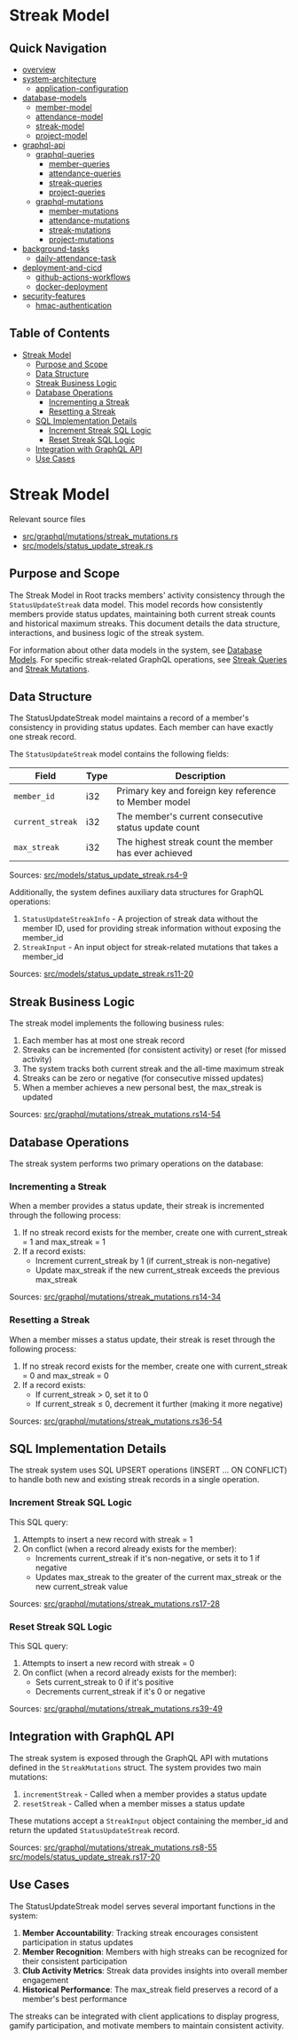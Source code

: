 #  Streak Model

## Quick Navigation

- [overview](1-overview.md)
- [system-architecture](2-system-architecture.md)
  - [application-configuration](2.1-application-configuration.md)
- [database-models](3-database-models.md)
  - [member-model](3.1-member-model.md)
  - [attendance-model](3.2-attendance-model.md)
  - [streak-model](3.3-streak-model.md)
  - [project-model](3.4-project-model.md)
- [graphql-api](4-graphql-api.md)
  - [graphql-queries](4.1-graphql-queries.md)
    - [member-queries](4.1.1-member-queries.md)
    - [attendance-queries](4.1.2-attendance-queries.md)
    - [streak-queries](4.1.3-streak-queries.md)
    - [project-queries](4.1.4-project-queries.md)
  - [graphql-mutations](4.2-graphql-mutations.md)
    - [member-mutations](4.2.1-member-mutations.md)
    - [attendance-mutations](4.2.2-attendance-mutations.md)
    - [streak-mutations](4.2.3-streak-mutations.md)
    - [project-mutations](4.2.4-project-mutations.md)
- [background-tasks](5-background-tasks.md)
  - [daily-attendance-task](5.1-daily-attendance-task.md)
- [deployment-and-cicd](6-deployment-and-cicd.md)
  - [github-actions-workflows](6.1-github-actions-workflows.md)
  - [docker-deployment](6.2-docker-deployment.md)
- [security-features](7-security-features.md)
  - [hmac-authentication](7.1-hmac-authentication.md)

## Table of Contents

- [Streak Model](#streak-model)
  - [Purpose and Scope](#purpose-and-scope)
  - [Data Structure](#data-structure)
  - [Streak Business Logic](#streak-business-logic)
  - [Database Operations](#database-operations)
    - [Incrementing a Streak](#incrementing-a-streak)
    - [Resetting a Streak](#resetting-a-streak)
  - [SQL Implementation Details](#sql-implementation-details)
    - [Increment Streak SQL Logic](#increment-streak-sql-logic)
    - [Reset Streak SQL Logic](#reset-streak-sql-logic)
  - [Integration with GraphQL API](#integration-with-graphql-api)
  - [Use Cases](#use-cases)

# Streak Model

Relevant source files

* [src/graphql/mutations/streak\_mutations.rs](https://github.com/amfoss/root/blob/2b58803d/src/graphql/mutations/streak_mutations.rs)
* [src/models/status\_update\_streak.rs](https://github.com/amfoss/root/blob/2b58803d/src/models/status_update_streak.rs)

## Purpose and Scope

The Streak Model in Root tracks members' activity consistency through the `StatusUpdateStreak` data model. This model records how consistently members provide status updates, maintaining both current streak counts and historical maximum streaks. This document details the data structure, interactions, and business logic of the streak system.

For information about other data models in the system, see [Database Models](/amfoss/root/3-database-models). For specific streak-related GraphQL operations, see [Streak Queries](/amfoss/root/4.1.3-streak-queries) and [Streak Mutations](/amfoss/root/4.2.3-streak-mutations).

## Data Structure

The StatusUpdateStreak model maintains a record of a member's consistency in providing status updates. Each member can have exactly one streak record.

The `StatusUpdateStreak` model contains the following fields:

| Field | Type | Description |
| --- | --- | --- |
| `member_id` | i32 | Primary key and foreign key reference to Member model |
| `current_streak` | i32 | The member's current consecutive status update count |
| `max_streak` | i32 | The highest streak count the member has ever achieved |

Sources: [src/models/status\_update\_streak.rs4-9](https://github.com/amfoss/root/blob/2b58803d/src/models/status_update_streak.rs#L4-L9)

Additionally, the system defines auxiliary data structures for GraphQL operations:

1. `StatusUpdateStreakInfo` - A projection of streak data without the member ID, used for providing streak information without exposing the member\_id
2. `StreakInput` - An input object for streak-related mutations that takes a member\_id

Sources: [src/models/status\_update\_streak.rs11-20](https://github.com/amfoss/root/blob/2b58803d/src/models/status_update_streak.rs#L11-L20)

## Streak Business Logic

The streak model implements the following business rules:

1. Each member has at most one streak record
2. Streaks can be incremented (for consistent activity) or reset (for missed activity)
3. The system tracks both current streak and the all-time maximum streak
4. Streaks can be zero or negative (for consecutive missed updates)
5. When a member achieves a new personal best, the max\_streak is updated

Sources: [src/graphql/mutations/streak\_mutations.rs14-54](https://github.com/amfoss/root/blob/2b58803d/src/graphql/mutations/streak_mutations.rs#L14-L54)

## Database Operations

The streak system performs two primary operations on the database:

### Incrementing a Streak

When a member provides a status update, their streak is incremented through the following process:

1. If no streak record exists for the member, create one with current\_streak = 1 and max\_streak = 1
2. If a record exists:
   * Increment current\_streak by 1 (if current\_streak is non-negative)
   * Update max\_streak if the new current\_streak exceeds the previous max\_streak

Sources: [src/graphql/mutations/streak\_mutations.rs14-34](https://github.com/amfoss/root/blob/2b58803d/src/graphql/mutations/streak_mutations.rs#L14-L34)

### Resetting a Streak

When a member misses a status update, their streak is reset through the following process:

1. If no streak record exists for the member, create one with current\_streak = 0 and max\_streak = 0
2. If a record exists:
   * If current\_streak > 0, set it to 0
   * If current\_streak ≤ 0, decrement it further (making it more negative)

Sources: [src/graphql/mutations/streak\_mutations.rs36-54](https://github.com/amfoss/root/blob/2b58803d/src/graphql/mutations/streak_mutations.rs#L36-L54)

## SQL Implementation Details

The streak system uses SQL UPSERT operations (INSERT ... ON CONFLICT) to handle both new and existing streak records in a single operation.

### Increment Streak SQL Logic

This SQL query:

1. Attempts to insert a new record with streak = 1
2. On conflict (when a record already exists for the member):
   * Increments current\_streak if it's non-negative, or sets it to 1 if negative
   * Updates max\_streak to the greater of the current max\_streak or the new current\_streak value

Sources: [src/graphql/mutations/streak\_mutations.rs17-28](https://github.com/amfoss/root/blob/2b58803d/src/graphql/mutations/streak_mutations.rs#L17-L28)

### Reset Streak SQL Logic

This SQL query:

1. Attempts to insert a new record with streak = 0
2. On conflict (when a record already exists for the member):
   * Sets current\_streak to 0 if it's positive
   * Decrements current\_streak if it's 0 or negative

Sources: [src/graphql/mutations/streak\_mutations.rs39-49](https://github.com/amfoss/root/blob/2b58803d/src/graphql/mutations/streak_mutations.rs#L39-L49)

## Integration with GraphQL API

The streak system is exposed through the GraphQL API with mutations defined in the `StreakMutations` struct. The system provides two main mutations:

1. `incrementStreak` - Called when a member provides a status update
2. `resetStreak` - Called when a member misses a status update

These mutations accept a `StreakInput` object containing the member\_id and return the updated `StatusUpdateStreak` record.

Sources: [src/graphql/mutations/streak\_mutations.rs8-55](https://github.com/amfoss/root/blob/2b58803d/src/graphql/mutations/streak_mutations.rs#L8-L55) [src/models/status\_update\_streak.rs17-20](https://github.com/amfoss/root/blob/2b58803d/src/models/status_update_streak.rs#L17-L20)

## Use Cases

The StatusUpdateStreak model serves several important functions in the system:

1. **Member Accountability**: Tracking streak encourages consistent participation in status updates
2. **Member Recognition**: Members with high streaks can be recognized for their consistent participation
3. **Club Activity Metrics**: Streak data provides insights into overall member engagement
4. **Historical Performance**: The max\_streak field preserves a record of a member's best performance

The streaks can be integrated with client applications to display progress, gamify participation, and motivate members to maintain consistent activity.
